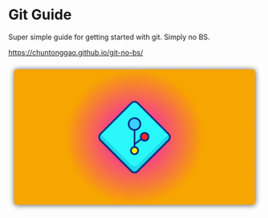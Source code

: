 # Git Guide

Super simple guide for getting started with git. Simply no BS.

https://chuntonggao.github.io/git-no-bs/

![banner](./img/banner.png)
